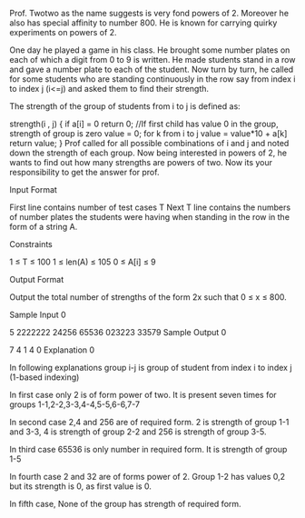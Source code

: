 Prof. Twotwo as the name suggests is very fond powers of 2. Moreover he also has special affinity to number 800. He is known for carrying quirky experiments on powers of 2.

One day he played a game in his class. He brought some number plates on each of which a digit from 0 to 9 is written. He made students stand in a row and gave a number plate to each of the student. Now turn by turn, he called for some students who are standing continuously in the row say from index i to index j (i<=j) and asked them to find their strength.

The strength of the group of students from i to j is defined as:

strength(i , j)
{
    if a[i] = 0
        return 0; //If first child has value 0 in the group, strength of group is zero
    value = 0;
    for k from i to j
        value = value*10 + a[k]
    return value;
} 
Prof called for all possible combinations of i and j and noted down the strength of each group. Now being interested in powers of 2, he wants to find out how many strengths are powers of two. Now its your responsibility to get the answer for prof.

Input Format

First line contains number of test cases T
Next T line contains the numbers of number plates the students were having when standing in the row in the form of a string A.

Constraints

1 ≤ T ≤ 100
1 ≤ len(A) ≤ 105
0 ≤ A[i] ≤ 9

Output Format

Output the total number of strengths of the form 2x such that 0 ≤ x ≤ 800.

Sample Input 0

5
2222222
24256
65536
023223
33579
Sample Output 0

7
4
1
4
0
Explanation 0

In following explanations group i-j is group of student from index i to index j (1-based indexing)

In first case only 2 is of form power of two. It is present seven times for groups 1-1,2-2,3-3,4-4,5-5,6-6,7-7

In second case 2,4 and 256 are of required form. 2 is strength of group 1-1 and 3-3, 4 is strength of group 2-2 and 256 is strength of group 3-5.

In third case 65536 is only number in required form. It is strength of group 1-5

In fourth case 2 and 32 are of forms power of 2. Group 1-2 has values 0,2 but its strength is 0, as first value is 0.

In fifth case, None of the group has strength of required form.